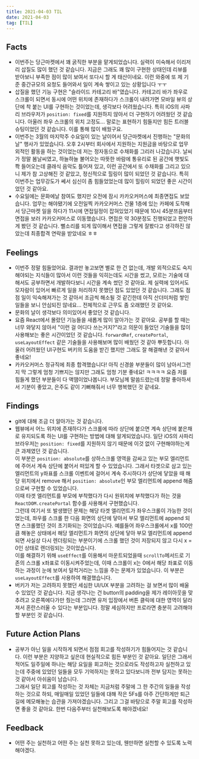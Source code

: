 ```yaml
---
title: 2021-04-03 TIL
date: 2021-04-03
tag: [TIL]
---
```


## Facts

- 이번주는 당근마켓에서 꽤 굵직한 부분을 맡게되었습니다. 실력이 미숙해서 이리저리 삽질도 많이 했던 것 같습니다. 지금은 그래도 꽤 많이 구현한 상태인데 리뷰를 받아보니 부족한 점이 많이 보여서 또다시 할 게 태산이네요. 이런 와중에 또 제 기준 중간규모의 요청도 들어와서 일이 계속 쌓이고 있는 상황입니다 ㅜㅜ 
- 삽질을 했던 기능 구현은 "슬라이드 카테고리 바"였습니다. 카테고리 바가 좌우로 스크롤이 되면서 동시에 어떤 위치에 존재하다가 스크롤이 내려가면 모바일 뷰의 상단에 착 붙는 UI를 구현하는 것이었는데, 생각보다 어려웠습니다. 특히 iOS의 사파리 브라우저가 `position: fixed`를 지원하지 않아서 더 구현하기 어려웠던 것 같습니다. 아울러 좌우 스크롤의 위치 고정도... 말로는 표현하기 힘들지만 힘든 트러블 슈팅이었던 것 같습니다. 이를 통해 많이 배웠구요. 
- 이번주는 3월의 마지막주 수요일이 있는 날이어서 당근마켓에서 진행하는 "문화의 날" 행사가 있었습니다. 오후 2시부터 회사에서 지원하는 지원금을 바탕으로 업무 외적인 활동을 하는 것이었는데 저는 정자동으로 수채화를 그리러 나갔습니다. 날씨가 정말 봄날씨였고, 하늘하늘 불어오는 따뜻한 바람에 통유리로 된 공간에 햇빛도 쫙 들어오는데 클래식 음악도 틀어져 있고, 이런 공간에서 또 수채화를 그리고 있으니 제가 참 고상해진 것 같았고, 정신적으로 힐링이 많이 되었던 것 같습니다. 특히 이번주는 업무강도가 쎄서 심신이 좀 힘들었었는데 많이 힐링이 되었던 좋은 시간이었던 것 같아요.  
- 수요일에는 문화에날 참여도 했지만 오전에 잠시 카카오커머스에 최종면접도 보았습니다. 업무는 해야됐기에 오전일찍 카카오커머스 건물 1층에 있는 카페에 도착해서 당근마켓 일을 하다가 11시에 면접일정이 잡혀있었기 때문에 10시 45분쯔음부터 면접을 보러 카카오커머스로 이동했습니다. 면접은 약 30분정도 진행되었고 편안하게 봤던 것 같습니다. 뻘소리를 되게 많이해서 면접을 그렇게 잘봤다고 생각하진 않았는데 최종합격 연락을 받았네요 ㅎㅎ

## Feelings

- 이번주 정말 힘들었어요. 결과만 놓고보면 별로 한 건 없는데, 개발 외적으로도 숙지해야되는 지식들이 많아서 이런 것들을 익히는데도 시간을 썼고, 모르는 기술에 대해서도 공부하면서 개발하다보니 시간을 계속 썼던 것 같아요. 제 실력에 있어서도 모자람이 있어서 빠르게 일을 처리하지 못했던 점도 있었던 것 같습니다. 그래도 점점 일이 익숙해져가는 것 같아서 조금씩 해소될 것 같긴한데 아직 산더미처럼 쌓인 일들을 보니 안심되진 않네요... 전체적으로 근무도 좀 오래했던 것 같아요.
- 문화의 날이 생각보다 의미있어서 좋았던 것 같습니다.
- 요즘 React에서 몰랐던 기능들을 새롭게 많이 알아가는 것 같아요. 공부를 할 때는 너무 와닿지 않아서 "이런 걸 어디다 쓰는거지?"라고 의문이 들었던 기술들을 많이 사용해보는 좋은 시간이었던 것 같습니다. `forwardRef`, `createPortal`, `useLayoutEffect` 같은 기술들을 사용해보며 많이 배웠던 것 같아 뿌듯합니다. 아울러 어려웠던 UI구현도 버키의 도움을 받긴 했지만 그래도 잘 해결해낸 것 같아서 좋네요!
- 카카오커머스 정규직에 최종 합격했습니다! 아직 신경쓸 부분들이 많이 남아서그런지 막 그렇게 엄청 기쁘지는 않지만 그래도 엄청 기분 좋네요! ㅋㅋㅋㅋ 요즘 저를 힘들게 했던 부분들이 다 액땜이었나봅니다. 부모님께 말씀드렸는데 정말 좋아하셔서 기분이 좋았고, 은주도 같이 기뻐해줘서 너무 행복했던 것 같네요.  

## Findings

- git에 대해 조금 더 알아가는 것 같습니다.
- 웹뷰에서 어느 위치에 존재하다가 스크롤에 따라 상단에 붙으면 계속 상단에 붙은채로 유지되도록 하는 UI를 구현하는 방법에 대해 알게되었습니다. 일단 iOS의 사파리 브라우저는 `position: fixed`를 지원하지 않기 때문에 이것 없이 구현해야하는게 큰 과제였던 것 같습니다.  
  이 부분은 `position: absolute`를 상하스크롤 영역을 감싸고 있는 부모 엘리먼트에 주어서 계속 상단에 붙어서 떠있게 할 수 있었습니다. 그래서 타겟으로 삼고 있는 엘리먼트의 y좌표를 스크롤 이벤트에 걸어서 계속 주시하다가 상단에 닿았을 때 해당 위치에서 remove 해서 `position: absolute`인 부모 엘리먼트에 append 해줌으로써 구현할 수 있었습니다.  
  이때 타겟 엘리먼트를 부모에 부착했다가 다시 원위치에 부착했다가 하는 것을 `ReactDOM.createPortal` 함수를 사용해서 구현했습니다.  
  그런데 여기서 또 발생했던 문제는 해당 타겟 엘리먼트가 좌우스크롤이 가능한 것이었는데, 좌우를 스크롤 한 다음 화면의 상단에 닿아서 부모 엘리먼트에 append 되면 스크롤했던 것이 초기화되는 것이었습니다. 예를들어 좌우스크롤에서 x를 100만큼 해놓은 상태에서 해당 엘리먼트가 화면의 상단에 닿아 부모 엘리먼트에 append되면 사실상 다시 렌더링되는 부분이기에 스크롤 했던 것이 저장되지 않고 다시 x = 0인 상태로 렌더링되는 것이었습니다.  
  이를 해결하기 위해 `useEffect`를 이용해서 마운트되었을때 `scrollTo`메서드로 기존의 스크롤 x좌표로 이동시켜주었는데, 이때 스크롤이 x는 0에서 해당 좌표로 이동하는 과정이 눈에 보여서 덜컥거리는 느낌을 주는 문제가 있었습니다. 이 부분은 `useLayoutEffect`를 사용하여 해결했습니다.
- 버키가 저는 고려하지 못했던 세심한 UI/UX 부분을 고려하는 걸 보면서 많이 배울 수 있었던 것 같습니다. 지금 생각나는 건 button의 padding을 제가 레이아웃을 맞추려고 오른쪽에다가만 줬는데 그러면 유저 입장에서 버튼 클릭에 대한 영역이 달라져서 혼란스러울 수 있다는 부분입니다. 정말 세심하지만 프로라면 충분히 고려해야할 부분인 것 같습니다.

## Future Action Plans

- 공부가 아닌 일을 시작하게 되면서 점점 회고를 작성하기가 힘들어지는 것 같습니다. 이런 부분은 지양하고 싶은데 현실적으로 힘든 부분인 것 같아요. 일단은 그래서 적어도 일주일에 하나는 해당 요일을 회고하는 것으로라도 작성하고자 실천하고 있는데 주중에 있었던 일들을 모두 기억하지는 못하고 있다보니까 전부 담지는 못하는 것 같아서 아쉬움이 남습니다.  
  그래서 일단 회고를 작성하는 것 자체는 지금처럼 주말에 그 한 주간의 일들을 작성하는 것으로 하되, 매일매일 있었던 일들에 대해 작은 5Fs를 아주 간단하게만 퇴근길에 메모해놓는 습관을 가져야겠습니다. 그리고 그걸 바탕으로 주말 회고를 작성하면 좋을 것 같아요. 한번 다음주부터 실천해보도록 해야겠네요!

## Feedback

- 어떤 주는 실천하고 어떤 주는 실천 못하고 있는데, 웬만하면 실천할 수 있도록 노력해야겠다.
